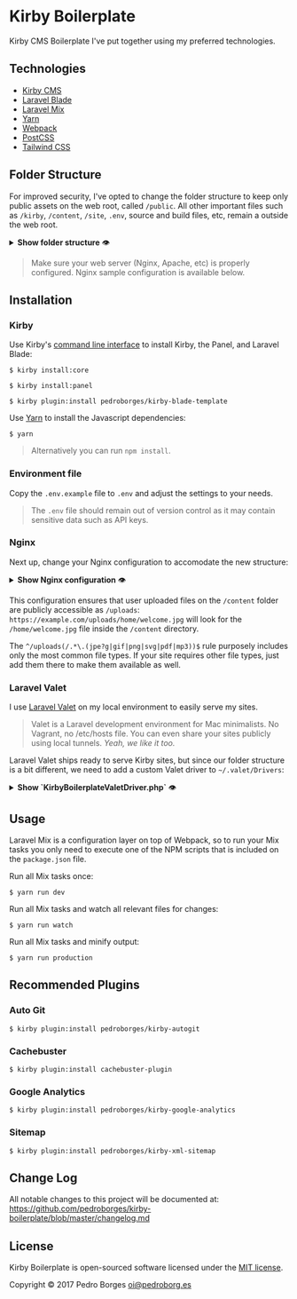 # Kirby Boilerplate

Kirby CMS Boilerplate I've put together using my preferred technologies.

## Technologies
- [Kirby CMS](https://getkirby.com)
- [Laravel Blade](https://laravel.com/docs/master/blade)
- [Laravel Mix](https://github.com/JeffreyWay/laravel-mix/tree/master/docs#readme)
- [Yarn](https://yarnpkg.com)
- [Webpack](https://webpack.js.org)
- [PostCSS](http://postcss.org)
- [Tailwind CSS](https://tailwindcss.com)

## Folder Structure
For improved security, I've opted to change the folder structure to keep only public assets on the web root, called `/public`. All other important files such as `/kirby`, `/content`, `/site`, `.env`, source and build files, etc, remain a outside the web root.

<details>
    <summary><strong>Show folder structure</strong> 👁</summary><p>

    ├── accounts
    ├── cache
    ├── config
    ├── content
    ├── kirby
    ├── package.json
    ├── panel
    ├── plugins
    ├── public
    │   ├── avatars
    │   ├── css
    │   ├── fonts
    │   ├── images
    │   ├── index.php
    │   ├── js
    │   ├── robots.txt
    │   ├── thumbs
    ├── resources
    │   ├── js
    │   ├── css
    │   ├── snippets
    │   └── templates
    ├── site
    │   ├── blueprints
    │   ├── controllers
    │   └── models
    ├── site.php
    ├── webpack.mix.js
    └── yarn.lock

</p></details>

> Make sure your web server (Nginx, Apache, etc) is properly configured. Nginx sample configuration is available below.

## Installation

### Kirby
Use Kirby's [command line interface](https://github.com/getkirby/cli) to install Kirby, the Panel, and Laravel Blade:

    $ kirby install:core

    $ kirby install:panel

    $ kirby plugin:install pedroborges/kirby-blade-template

Use [Yarn](https://yarnpkg.com) to install the Javascript dependencies:

    $ yarn

> Alternatively you can run `npm install`.

### Environment file
Copy the `.env.example` file to `.env` and adjust the settings to your needs.

> The `.env` file should remain out of version control as it may contain sensitive data such as API keys.

### Nginx
Next up, change your Nginx configuration to accomodate the new structure:

<details>
    <summary><strong>Show Nginx configuration</strong> 👁</summary><p>

    server {
        listen 80;
        listen [::]:80;
        server_name example.com;
        root /var/www/example.com/public;

        add_header X-Frame-Options "SAMEORIGIN";
        add_header X-XSS-Protection "1; mode=block";
        add_header X-Content-Type-Options "nosniff";

        index.html index.php;

        charset utf-8;
        #client_max_body_size 20M;

        # Enable cache busting
        location ~* (.+)\.(?:\d+)\.(js|css)$ {
            try_files $uri $1.$2;
        }

        # Expire rules for static content

        # Feed
        location ~* \.(?:atom|rss)$ {
            expires 1h;
        }

        # Media: images, icons, video, audio, HTC
        location ~* \.(?:jpe?g|gif|png|ico|cur|gz|svg|svgz|mp4|ogg|ogv|webm|htc)$ {
            expires 1M;
            access_log off;
            add_header Cache-Control "public";
        }

        # CSS and Javascript
        location ~* \.(?:css|js)$ {
            expires 1y;
            access_log off;
        }

        # Rewrite user uploaded content
        location ~ ^/uploads(/.*\.(jpe?g|gif|png|svg|pdf|mp3))$ {
            root /var/www/example.com/content/;
            try_files $1 =404;
        }

        location / {
            try_files $uri $uri/ /index.php?$query_string;
        }

        location /panel {
            root /var/www/example.com/;
            try_files $uri $uri/ /panel/index.php?$query_string;

            location ~ \.php$ {
                fastcgi_split_path_info ^(.+\.php)(/.+)$;
                fastcgi_pass unix:/var/run/php/php7.1-fpm.sock;
                fastcgi_index index.php;
                include fastcgi_params;
            }
        }

        location = /favicon.ico { access_log off; log_not_found off; }
        location = /robots.txt  { access_log off; log_not_found off; }
        location = /sitemap.xml { access_log off; log_not_found off; }

        access_log off;
        error_log  /var/log/nginx/example.com-error.log error;

        error_page 404 /index.php;

        location ~ \.php$ {
            fastcgi_split_path_info ^(.+\.php)(/.+)$;
            fastcgi_pass unix:/var/run/php/php7.1-fpm.sock;
            fastcgi_index index.php;
            include fastcgi_params;
        }

        # Prevent clients from accessing hidden files (starting with a dot)
        # Access to `/.well-known/` is allowed.
        # https://www.mnot.net/blog/2010/04/07/well-known
        # https://tools.ietf.org/html/rfc5785
        location ~* /\.(?!well-known\/) {
            deny all;
        }

        # Prevent clients from accessing to backup/config/source files
        location ~* (?:\.(?:bak|conf|dist|fla|in[ci]|log|psd|sh|sql|sw[op])|~)$ {
            deny all;
        }
    }

</p></details>

This configuration ensures that user uploaded files on the `/content` folder are publicly accessible as `/uploads`: `https://example.com/uploads/home/welcome.jpg` will look for the `/home/welcome.jpg` file inside the `/content` directory.

The `^/uploads(/.*\.(jpe?g|gif|png|svg|pdf|mp3))$` rule purposely includes only the most common file types. If your site requires other file types, just add them there to make them available as well.

### Laravel Valet
I use [Laravel Valet](https://laravel.com/docs/master/valet) on my local environment to easily serve my sites.

> Valet is a Laravel development environment for Mac minimalists. No Vagrant, no /etc/hosts file. You can even share your sites publicly using local tunnels. _Yeah, we like it too._

Laravel Valet ships ready to serve Kirby sites, but since our folder structure is a bit different, we need to add a custom Valet driver to `~/.valet/Drivers`:

<details>
    <summary><strong>Show `KirbyBoilerplateValetDriver.php`</strong> 👁</summary><p>

```php
<?php

class KirbyBoilerplateValetDriver extends ValetDriver
{
    /**
     * Determine if the driver serves the request.
     *
     * @param  string  $sitePath
     * @param  string  $siteName
     * @param  string  $uri
     * @return void
     */
    public function serves($sitePath, $siteName, $uri)
    {
        return is_dir($sitePath.'/kirby') && is_dir($sitePath.'/public');
    }

    /**
     * Determine if the incoming request is for a static file.
     *
     * @param  string  $sitePath
     * @param  string  $siteName
     * @param  string  $uri
     * @return string|false
     */
    public function isStaticFile($sitePath, $siteName, $uri)
    {
        $contentUri = $uri;

        if (strpos($uri, '/uploads/') === 0) {
            $contentUri = substr($uri, 8);
        }

        if ($this->isActualFile($contentFilePath = $sitePath.'/content'.$contentUri)) {
            return $contentFilePath;
        }

        if (strpos($uri, '/panel/') === 0) {
            if ($this->isActualFile($panelFilePath = $sitePath.$uri)) {
                return $panelFilePath;
            }
        }

        if ($this->isActualFile($staticFilePath = $sitePath.'/public'.$uri)) {
            return $staticFilePath;
        }

        return false;
    }

    /**
     * Get the fully resolved path to the application's front controller.
     *
     * @param  string  $sitePath
     * @param  string  $siteName
     * @param  string  $uri
     * @return string
     */
    public function frontControllerPath($sitePath, $siteName, $uri)
    {
        // Needed to force Kirby to use *.dev to generate its URLs...
        $_SERVER['SERVER_NAME'] = $_SERVER['HTTP_HOST'];

        if (preg_match('/^\/panel/', $uri)) {
            $_SERVER['SCRIPT_NAME'] = '/panel/index.php';

            return $sitePath.'/panel/index.php';
        }

        $_SERVER['SCRIPT_NAME'] = '/public/index.php';

        return $sitePath.'/public/index.php';
    }
}
```

</p></details>

## Usage
Laravel Mix is a configuration layer on top of Webpack, so to run your Mix tasks you only need to execute one of the NPM scripts that is included on the `package.json` file.

Run all Mix tasks once:

    $ yarn run dev

Run all Mix tasks and watch all relevant files for changes:

    $ yarn run watch

Run all Mix tasks and minify output:

    $ yarn run production

## Recommended Plugins

### Auto Git

    $ kirby plugin:install pedroborges/kirby-autogit

### Cachebuster

    $ kirby plugin:install cachebuster-plugin

### Google Analytics

    $ kirby plugin:install pedroborges/kirby-google-analytics

### Sitemap

    $ kirby plugin:install pedroborges/kirby-xml-sitemap

## Change Log
All notable changes to this project will be documented at: <https://github.com/pedroborges/kirby-boilerplate/blob/master/changelog.md>

## License
Kirby Boilerplate is open-sourced software licensed under the [MIT license](http://www.opensource.org/licenses/mit-license.php).

Copyright © 2017 Pedro Borges <oi@pedroborg.es>
